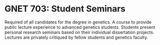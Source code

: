 # GNET 703: Student Seminars

Required of all candidates for the degree in genetics. A course to provide public lecture experience to advanced genetics students. Students present personal research seminars based on their individual dissertation projects. Lectures are privately critiqued by fellow students and genetics faculty.